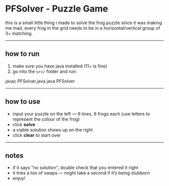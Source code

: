 # PFSolver - Puzzle Game

this is a small little thing i made to solve the frog puzzle since it was making me mad.
every frog in the grid needs to be in a horizontal/vertical group of 3+ matching.

---

## how to run

1. make sure you have java installed (11+ is fine)
2. go into the `src/` folder and run:

javac PFSolver.java
java PFSolver

---

## how to use

- input your puzzle on the left — 6 lines, 6 frogs each (use letters to represent the colour of the frog)
- click **solve**
- a viable solution shows up on the right
- click **clear** to start over

---

## notes

- if it says "no solution", double check that you entered it right
- it tries a ton of swaps — might take a second if it’s being stubborn
- enjoy!